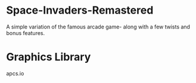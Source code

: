# Space-Invaders-Remastered
A simple variation of the famous arcade game- along with a few twists and bonus features.

# Graphics Library
apcs.io

